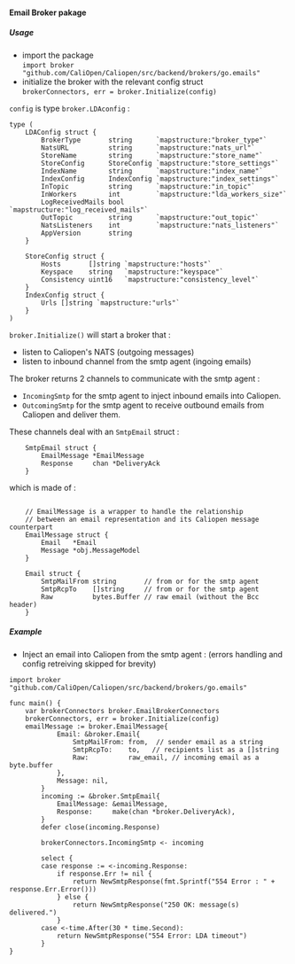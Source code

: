 #### Email Broker pakage

##### Usage
* import the package  
`import broker "github.com/CaliOpen/Caliopen/src/backend/brokers/go.emails"`
* initialize the broker with the relevant config struct  
`brokerConnectors, err = broker.Initialize(config)`

`config` is type `broker.LDAconfig` :  

```
type (
	LDAConfig struct {
		BrokerType       string      `mapstructure:"broker_type"`
		NatsURL          string      `mapstructure:"nats_url"`
		StoreName        string      `mapstructure:"store_name"`
		StoreConfig      StoreConfig `mapstructure:"store_settings"`
		IndexName        string      `mapstructure:"index_name"`
		IndexConfig      IndexConfig `mapstructure:"index_settings"`
		InTopic          string      `mapstructure:"in_topic"`
		InWorkers        int         `mapstructure:"lda_workers_size"`
		LogReceivedMails bool        `mapstructure:"log_received_mails"`
		OutTopic         string      `mapstructure:"out_topic"`
		NatsListeners    int         `mapstructure:"nats_listeners"`
		AppVersion       string
	}

	StoreConfig struct {
		Hosts       []string `mapstructure:"hosts"`
		Keyspace    string   `mapstructure:"keyspace"`
		Consistency uint16   `mapstructure:"consistency_level"`
	}
	IndexConfig struct {
		Urls []string `mapstructure:"urls"`
	}
)
```

`broker.Initialize()` will start a broker that :

* listen to Caliopen's NATS (outgoing messages)
* listen to inbound channel from the smtp agent (ingoing emails)

The broker returns 2 channels to communicate with the smtp agent :

* `IncomingSmtp` for the smtp agent to inject inbound emails into Caliopen.
* `OutcomingSmtp` for the smtp agent to receive outbound emails from Caliopen and deliver them.
 
These channels deal with an `SmtpEmail` struct :  

```
	SmtpEmail struct {
		EmailMessage *EmailMessage
		Response     chan *DeliveryAck
	}
```
which is made of :
```
	
    // EmailMessage is a wrapper to handle the relationship
    // between an email representation and its Caliopen message counterpart
    EmailMessage struct {
        Email   *Email
        Message *obj.MessageModel
    }

    Email struct {
        SmtpMailFrom string       // from or for the smtp agent
        SmtpRcpTo    []string     // from or for the smtp agent
        Raw          bytes.Buffer // raw email (without the Bcc header)
    }
```


##### Example
* Inject an email into Caliopen from the smtp agent : (errors handling and config retreiving skipped for brevity)

```
import broker "github.com/CaliOpen/Caliopen/src/backend/brokers/go.emails"

func main() {
    var brokerConnectors broker.EmailBrokerConnectors
    brokerConnectors, err = broker.Initialize(config)
    emailMessage := broker.EmailMessage{
    		Email: &broker.Email{
    			SmtpMailFrom: from,  // sender email as a string
    			SmtpRcpTo:    to,   // recipients list as a []string
    			Raw:          raw_email, // incoming email as a byte.buffer
    		},
    		Message: nil,
    	}
    	incoming := &broker.SmtpEmail{
    		EmailMessage: &emailMessage,
    		Response:     make(chan *broker.DeliveryAck),
    	}
    	defer close(incoming.Response)
    
    	brokerConnectors.IncomingSmtp <- incoming
    
    	select {
    	case response := <-incoming.Response:
    		if response.Err != nil {
    			return NewSmtpResponse(fmt.Sprintf("554 Error : " + response.Err.Error()))
    		} else {
    			return NewSmtpResponse("250 OK: message(s) delivered.")
    		}
    	case <-time.After(30 * time.Second):
    		return NewSmtpResponse("554 Error: LDA timeout")
    	}
}
```

